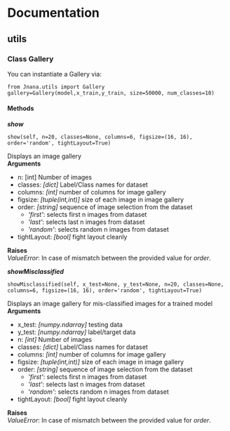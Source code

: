 
# Documentation
## utils
### Class Gallery
You can instantiate a Gallery via:

    from Jnana.utils import Gallery
    gallery=Gallery(model,x_train,y_train, size=50000, num_classes=10)

    

#### Methods

***show***

    show(self, n=20, classes=None, columns=6, figsize=(16, 16), order='random', tightLayout=True)
Displays an image gallery  
**Arguments**
 - n: [int] Number of images 
 - classes: *[dict]* Label/Class names for dataset
 - columns: *[int]* number of columns for image gallery
 - figsize: *[tuple(int,int)]* size of each image in image gallery
 - order: *[string]* sequence of image selection from the dataset
	 - *'first'*: selects first n images from dataset
	 - *'last'*: selects last n images from dataset
	 - *'random'*: selects random n images from dataset
 - tightLayout: *[bool]* fight layout cleanly
 
 **Raises**  
 *ValueError*: In case of mismatch between the provided value for *order*.

***showMisclassified***

    showMisclassified(self, x_test=None, y_test=None, n=20, classes=None, columns=6, figsize=(16, 16), order='random', tightLayout=True)
Displays an image gallery for mis-classified images for a trained model  
**Arguments**
 - x_test: *[numpy.ndarray]* testing data
 - y_test: *[numpy.ndarray]* label/target data
 - n: *[int]* Number of images 
 - classes: *[dict]* Label/Class names for dataset
 - columns: *[int]* number of columns for image gallery
 - figsize: *[tuple(int,int)]* size of each image in image gallery
 - order: *[string]* sequence of image selection from the dataset
	 - *'first'*: selects first n images from dataset
	 - *'last'*: selects last n images from dataset
	 - *'random'*: selects random n images from dataset
 - tightLayout: *[bool]* fight layout cleanly  
 
 **Raises**  
 *ValueError*: In case of mismatch between the provided value for *order*.
